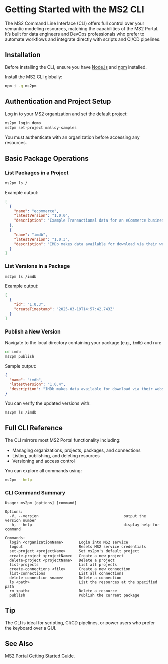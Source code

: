 # Getting Started with the MS2 CLI

The MS2 Command Line Interface (CLI) offers full control over your semantic modeling resources, matching the capabilities of the MS2 Portal. It’s built for data engineers and DevOps professionals who prefer to automate workflows and integrate directly with scripts and CI/CD pipelines.

## Installation

Before installing the CLI, ensure you have [Node.js](https://nodejs.org/) and [npm](https://www.npmjs.com/) installed.

Install the MS2 CLI globally:

```bash
npm i -g ms2pm
```

## Authentication and Project Setup

Log in to your MS2 organization and set the default project:

```bash
ms2pm login demo
ms2pm set-project malloy-samples
```

You must authenticate with an organization before accessing any resources.

## Basic Package Operations

### List Packages in a Project

```bash
ms2pm ls /
```

Example output:

```json
[
  {
    "name": "ecommerce",
    "latestVersion": "1.0.0",
    "description": "Example Transactional data for an eCommerce business"
  },
  {
    "name": "imdb",
    "latestVersion": "1.0.3",
    "description": "IMDb makes data available for download via their website. Used with permission..."
  }
]
```

### List Versions in a Package

```bash
ms2pm ls /imdb
```

Example output:

```json
[
  {
    "id": "1.0.3",
    "createTimestamp": "2025-03-19T14:57:42.743Z"
  }
]
```

### Publish a New Version

Navigate to the local directory containing your package (e.g., `imdb`) and run:

```bash
cd imdb
ms2pm publish
```

Sample output:

```json
{
  "name": "imdb",
  "latestVersion": "1.0.4",
  "description": "IMDb makes data available for download via their website. Used with permission..."
}
```

You can verify the updated versions with:

```bash
ms2pm ls /imdb
```

## Full CLI Reference

The CLI mirrors most MS2 Portal functionality including:

- Managing organizations, projects, packages, and connections
- Listing, publishing, and deleting resources
- Versioning and access control

You can explore all commands using:

```bash
ms2pm --help
```

### CLI Command Summary

```text
Usage: ms2pm [options] [command]

Options:
  -V, --version                                      output the version number
  -h, --help                                         display help for command

Commands:
  login <organizationName>       Login into MS2 service
  logout                         Resets MS2 service credentials
  set-project <projectName>      Set ms2pm's default project
  create-project <projectName>   Create a new project
  delete-project <projectName>   Delete a project
  list-projects                  List all projects
  create-connections <file>      Create a new connection
  list-connections               List all connections
  delete-connection <name>       Delete a connection
  ls <path>                      List the resources at the specified path
  rm <path>                      Delete a resource
  publish                        Publish the current package
```

## Tip

The CLI is ideal for scripting, CI/CD pipelines, or power users who prefer the keyboard over a GUI.

## See Also

[MS2 Portal Getting Started Guide](./portal.md).
